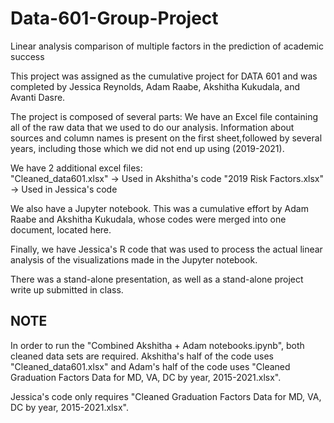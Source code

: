 # Data-601-Group-Project
Linear analysis comparison of multiple factors in the prediction of academic success

This project was assigned as the cumulative project for DATA 601 and was completed by Jessica Reynolds, Adam Raabe, Akshitha Kukudala, and Avanti Dasre.

The project is composed of several parts:
We have an Excel file containing all of the raw data that we used to do our analysis.  Information about sources and column names is present on the first sheet,followed by several years, including those which we did not end up using (2019-2021).

We have 2 additional excel files:  
  "Cleaned_data601.xlsx" -> Used in Akshitha's code
  "2019 Risk Factors.xlsx" -> Used in Jessica's code

We also have a Jupyter notebook.  This was a cumulative effort by Adam Raabe and Akshitha Kukudala, whose codes were merged into one document, located here. 

Finally, we have Jessica's R code that was used to process the actual linear analysis of the visualizations made in the Jupyter notebook.

There was a stand-alone presentation, as well as a stand-alone project write up submitted in class.

## NOTE ##
In order to run the "Combined Akshitha + Adam notebooks.ipynb", both cleaned data sets are required.  Akshitha's half of the code uses "Cleaned_data601.xlsx" and Adam's half of the code uses "Cleaned Graduation Factors Data for MD, VA, DC by year, 2015-2021.xlsx".

Jessica's code only requires "Cleaned Graduation Factors Data for MD, VA, DC by year, 2015-2021.xlsx".
